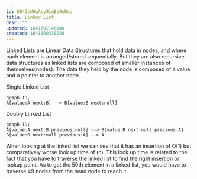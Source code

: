 ```yaml
---
id: DB42sUOqAsy9iqBj9nRsU
title: Linked List
desc: ""
updated: 1641702146949
created: 1641160338228
---
```


Linked Lists are Linear Data Structures that hold data in nodes, and where each element is arranged/stored sequentially. But they are also recursive data structures as linked lists are composed of smaller instances of themselves(nodes). The data they held by the node is composed of a value and a pointer to another node.

Single Linked List

```mermaid
graph TD;
A[value:A next:B] --> B[value:B next:null]

```

Doubly Linked List

```mermaid
graph TD;
A[value:A next:B previous:null] --> B[value:B next:null previous:A]
B[value:B next:null previous:A] --> A

```

When looking at the linked list we can see that it has an insertion of O(1) but comparatively worse look up time of (n). This look up time is related to the fact that you have to traverse the linked list to find the right insertion or lookup point. As to get the 50th element in a linked list, you would have to traverse 49 nodes from the head node to reach it.
